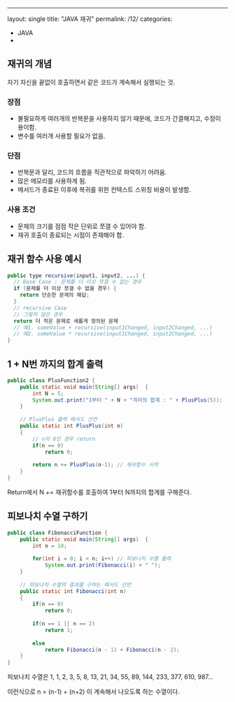 ---
layout: single
title: "JAVA 재귀"
permalink: /12/
categories:
  - JAVA
-

## 재귀의 개념

자기 자신을 끝없이 호출하면서 같은 코드가 계속해서 실행되는 것.

### 장점

- 불필요하게 여러개의 반복문을 사용하지 않기 때문에, 코드가 간결해지고, 수정이 용이함.
- 변수를 여러개 사용할 필요가 없음.

### 단점

- 반복문과 달리, 코드의 흐름을 직관적으로 파악하기 어려움.
- 많은 메모리를 사용하게 됨.
- 메서드가 종료된 이후에 복귀를 위한 컨텍스트 스위칭 비용이 발생함.

### 사용 조건

- 문제의 크기를 점점 작은 단위로 쪼갤 수 있어야 함.
- 재귀 호출이 종료되는 시점이 존재해야 함.

## 재귀 함수 사용 예시

```java
public type recursive(input1, input2, ...) {
  // Base Case : 문제를 더 이상 쪼갤 수 없는 경우
  if (문제를 더 이상 쪼갤 수 없을 경우) {
    return 단순한 문제의 해답;
  }
  // recursive Case
  // 그렇지 않은 경우
  return 더 작은 문제로 새롭게 정의된 문제
  // 예1. someValue + recursive(input1Changed, input2Changed, ...)
  // 예2. someValue * recursive(input1Changed, input2Changed, ...)
}
```

## 1 + N번 까지의 합계 출력

```java
public class PlusFunction2 {
	public static void main(String[] args)  {
		int N = 5;
		System.out.print("1부터 " + N + "까지의 합계 : " + PlusPlus(5));
	}
	
	// PlusPlus 출력 메서드 선언
	public static int PlusPlus(int n)
	{
		// n이 0인 경우 return
		if(n == 0)
			return 0;
				
		return n += PlusPlus(n-1); // 재귀함수 시작
	}
}
```

Return에서 N += 재귀함수를 호출하여 1부터 N까지의 합계를 구해준다.

## 피보나치 수열 구하기

```java
public class FibonacciFunction {
	public static void main(String[] args)  {
		int n = 10;
		
		for(int i = 0; i < n; i++) // 피보나치 수열 출력
			System.out.print(Fibonacci(i) + " ");
	}
	
	// 피보나치 수열의 결과를 구하는 메서드 선언
	public static int Fibonacci(int n)
	{
		if(n == 0)
			return 0;
		
		if(n == 1 || n == 2)
			return 1;
		
		else 
			return Fibonacci(n - 1) + Fibonacci(n - 2);
	}
}
```

피보나치 수열은 1, 1, 2, 3, 5, 8, 13, 21, 34, 55, 89, 144, 233, 377, 610, 987…

이런식으로 n = (n-1) + (n+2) 이 계속해서 나오도록 하는 수열이다.
